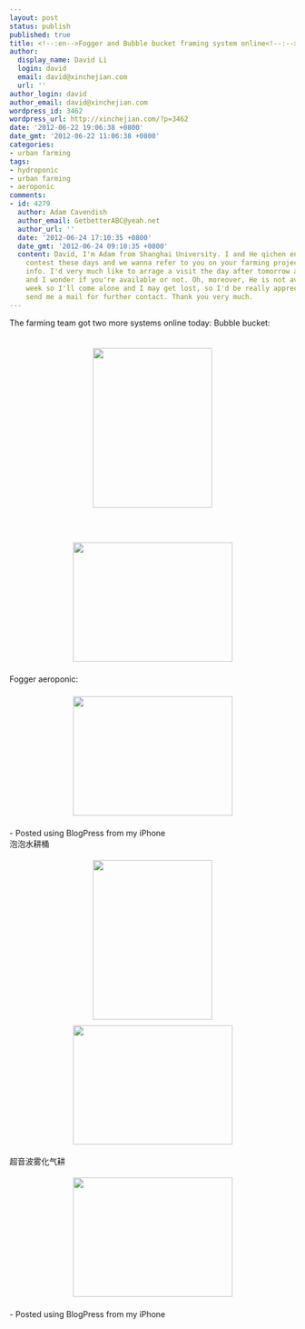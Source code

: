 ```yaml
---
layout: post
status: publish
published: true
title: <!--:en-->Fogger and Bubble bucket framing system online<!--:--><!--:zh-->农耕队又上了两个新的系统：超音波雾化气耕和泡泡水耕桶<!--:-->
author:
  display_name: David Li
  login: david
  email: david@xinchejian.com
  url: ''
author_login: david
author_email: david@xinchejian.com
wordpress_id: 3462
wordpress_url: http://xinchejian.com/?p=3462
date: '2012-06-22 19:06:38 +0800'
date_gmt: '2012-06-22 11:06:38 +0800'
categories:
- urban farming
tags:
- hydroponic
- urban farming
- aeroponic
comments:
- id: 4279
  author: Adam Cavendish
  author_email: GetbetterABC@yeah.net
  author_url: ''
  date: '2012-06-24 17:10:35 +0800'
  date_gmt: '2012-06-24 09:10:35 +0800'
  content: David, I'm Adam from Shanghai University. I and He qichen entered for a
    contest these days and we wanna refer to you on your farming project for more
    info. I'd very much like to arrage a visit the day after tomorrow at xinchejian
    and I wonder if you're available or not. Oh, moreover, He is not available this
    week so I'll come alone and I may get lost, so I'd be really appreciated if you'd
    send me a mail for further contact. Thank you very much.
---
```

<p><!--:en-->The farming team got two more systems online today: Bubble bucket: <br /><br /><center><a href='http://xinchejian.com/wp-content/uploads/2012/06/814058F8-68C8-4C8C-8C59-7D5535E6294712.jpg'><img src='http://xinchejian.com/wp-content/uploads/2012/06/814058F8-68C8-4C8C-8C59-7D5535E6294712.jpg' border='0' width='210' height='281' style='margin:5px'></a></center><br /> <br /><br /><center><a href='http://xinchejian.com/wp-content/uploads/2012/06/78AC723C-2D6B-4851-B404-5EB6D50FF6F613.jpg'><img src='http://xinchejian.com/wp-content/uploads/2012/06/78AC723C-2D6B-4851-B404-5EB6D50FF6F613.jpg' border='0' width='281' height='210' style='margin:5px'></a></center><br /> Fogger aeroponic: <br /><br /><center><a href='http://xinchejian.com/wp-content/uploads/2012/06/BEF2CFA6-D513-4942-9D93-02AFD29DC47E14.jpg'><img src='http://xinchejian.com/wp-content/uploads/2012/06/BEF2CFA6-D513-4942-9D93-02AFD29DC47E14.jpg' border='0' width='281' height='210' style='margin:5px'></a></center><br />- Posted using BlogPress from my iPhone<br /><!--:--><!--:zh-->泡泡水耕桶</p>
<p><center><a href="http://xinchejian.com/wp-content/uploads/2012/06/814058F8-68C8-4C8C-8C59-7D5535E6294712.jpg"><img style="margin: 5px;" src="http://xinchejian.com/wp-content/uploads/2012/06/814058F8-68C8-4C8C-8C59-7D5535E6294712.jpg" alt="" width="210" height="281" border="0" /></a></center><center><a href="http://xinchejian.com/wp-content/uploads/2012/06/78AC723C-2D6B-4851-B404-5EB6D50FF6F613.jpg"><img style="margin: 5px;" src="http://xinchejian.com/wp-content/uploads/2012/06/78AC723C-2D6B-4851-B404-5EB6D50FF6F613.jpg" alt="" width="281" height="210" border="0" /></a></center></p>
<p>超音波雾化气耕</p>
<p><center><a href="http://xinchejian.com/wp-content/uploads/2012/06/BEF2CFA6-D513-4942-9D93-02AFD29DC47E14.jpg"><img style="margin: 5px;" src="http://xinchejian.com/wp-content/uploads/2012/06/BEF2CFA6-D513-4942-9D93-02AFD29DC47E14.jpg" alt="" width="281" height="210" border="0" /></a></center><br />
- Posted using BlogPress from my iPhone<!--:--></p>
